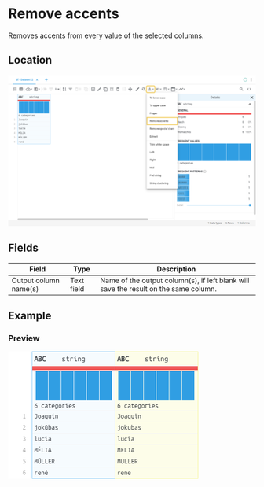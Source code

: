 # Remove accents
Removes accents from every value of the selected columns.
## Location
![normalize_chars location](../../docs/screenshots/location/normalize_chars.png)
## Fields
Field | Type | Description
----- | ---- | -----------
Output column name(s) | Text field | Name of the output column(s), if left blank will save the result on the same column.
## Example
### Preview
![normalize_chars table](../../docs/screenshots/table/normalize_chars.png)